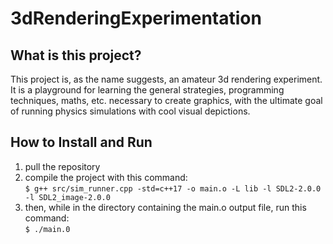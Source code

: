# 3dRenderingExperimentation

## What is this project?

  This project is, as the name suggests, an amateur 3d rendering experiment. It is a playground for learning the general strategies, programming techniques, maths, etc. necessary to create graphics, with the ultimate goal of running physics simulations with cool visual depictions. 
  
## How to Install and Run
  1. pull the repository
  2. compile the project with this command:  
  `$ g++ src/sim_runner.cpp -std=c++17 -o main.o -L lib -l SDL2-2.0.0 -l SDL2_image-2.0.0`
  3. then, while in the directory containing the main.o output file, run this command:  
  `$ ./main.0`